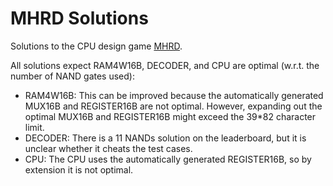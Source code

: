 # MHRD Solutions
Solutions to the CPU design game [MHRD](https://store.steampowered.com/app/576030/MHRD/).

All solutions expect RAM4W16B, DECODER, and CPU are optimal (w.r.t. the number of NAND gates used):
- RAM4W16B: This can be improved because the automatically generated MUX16B and REGISTER16B are not optimal. However, expanding out the optimal MUX16B and REGISTER16B might exceed the 39*82 character limit.
- DECODER: There is a 11 NANDs solution on the leaderboard, but it is unclear whether it cheats the test cases.
- CPU: The CPU uses the automatically generated REGISTER16B, so by extension it is not optimal.
